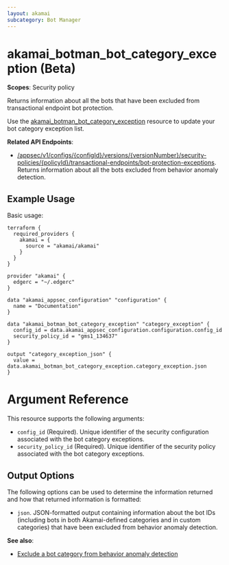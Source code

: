```yaml
---
layout: akamai
subcategory: Bot Manager
---
```


# akamai_botman_bot_category_exception (Beta)

**Scopes**: Security policy

Returns information about all the bots that have been excluded from transactional endpoint bot protection.

Use the [akamai_botman_bot_category_exception](../resources/akamai_botman_bot_category_exception) resource to update your bot category exception list.

**Related API Endpoints**:

- [/appsec/v1/configs/{configId}/versions/{versionNumber}/security-policies/{policyId}/transactional-endpoints/bot-protection-exceptions](https://techdocs.akamai.com/bot-manager/reference/get-bot-category-exceptions). Returns information about all the bots excluded from behavior anomaly detection.

## Example Usage

Basic usage:

```
terraform {
  required_providers {
    akamai = {
      source = "akamai/akamai"
    }
  }
}

provider "akamai" {
  edgerc = "~/.edgerc"
}

data "akamai_appsec_configuration" "configuration" {
  name = "Documentation"
}

data "akamai_botman_bot_category_exception" "category_exception" {
  config_id = data.akamai_appsec_configuration.configuration.config_id
  security_policy_id = "gms1_134637"
}

output "category_exception_json" {
  value = data.akamai_botman_bot_category_exception.category_exception.json
}
```

# Argument Reference

This resource supports the following arguments:

- `config_id` (Required). Unique identifier of the security configuration associated with the bot category exceptions.
- `security_policy_id` (Required). Unique identifier of the security policy associated with the bot category exceptions.

## Output Options

The following options can be used to determine the information returned and how that returned information is formatted:

- `json`. JSON-formatted output containing information about the bot IDs (including bots in both Akamai-defined categories and in custom categories) that have been excluded from behavior anomaly detection.

**See also**:

- [Exclude a bot category from behavior anomaly detection](https://techdocs.akamai.com/bot-manager/docs/exclude-bot-category-trans-endpoint)
